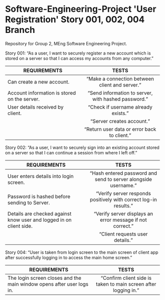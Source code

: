 # Software-Engineering-Project 'User Registration' Story 001, 002, 004 Branch
Repository for Group 2, MEng Software Engineering Project.

Story 001:
“As a user, I want to securely register a new account which is stored on a server so that I can access my accounts from any computer.”

| REQUIREMENTS        | TESTS         |
| --------------------|:-------------:|
| Can create a new account.          |“Make a connection between client and server.”|
| Account information is stored on the server.          |“Send information to server, with hashed password.”|
| User details received by client.      |“Check if username already exists.”| 
| |“Server creates account.”| 
| |“Return user data or error back to client.”| 

Story 002:
“As a user, I want to securely sign into an existing account stored on a server so that I can continue a session from where I left off.”

| REQUIREMENTS        | TESTS         |
| --------------------|:-------------:|
| User enters details into login screen.          |“Hash entered password and send to server alongside username.”|
| Password is hashed before sending to Server.         |“Verify server responds positively with correct log-in results.”|
| Details are checked against know user and logged in on client side. |“Verify server displays an error message if not correct.”| 
| |“Client requests user details.”| 

Story 004:
“User is taken from login screen to the main screen of client app after successfully logging in to access the main home screen.”

| REQUIREMENTS        | TESTS         |
| --------------------|:-------------:|
| The login screen closes and the main window opens after user logs in.  |“Confirm client side is taken to main screen after logging in.”|
